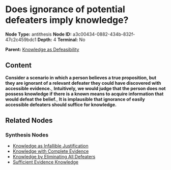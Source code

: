 # Does ignorance of potential defeaters imply knowledge?

**Node Type:** antithesis
**Node ID:** a3c00434-0882-434b-832f-47c2c459bdc1
**Depth:** 4
**Terminal:** No

**Parent:** [Knowledge as Defeasibility](knowledge-as-defeasibility-synthesis-e1482b5a-a924-471c-9349-b4b137fd387f.md)

## Content

**Consider a scenario in which a person believes a true proposition, but they are ignorant of a relevant defeater they could have discovered with accessible evidence.**, **Intuitively, we would judge that the person does not possess knowledge if there is a known means to acquire information that would defeat the belief.**, **It is implausible that ignorance of easily accessible defeaters should suffice for knowledge.**

## Related Nodes

### Synthesis Nodes

- [Knowledge as Infallible Justification](knowledge-as-infallible-justification-synthesis-ea22cb6c-31d1-40d0-b192-3deb6bb3b414.md)
- [Knowledge with Complete Evidence](knowledge-with-complete-evidence-synthesis-89d12b74-e913-487f-802e-bd32c8d8c0a1.md)
- [Knowledge by Eliminating All Defeaters](knowledge-by-eliminating-all-defeaters-synthesis-8a4bae1b-f0bc-4655-bab4-765a2e6869b7.md)
- [Sufficient Evidence Knowledge](sufficient-evidence-knowledge-synthesis-62a12a3a-cfc3-4c4a-aaf6-2b915cbe5516.md)
